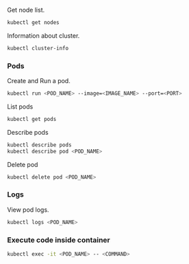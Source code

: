 Get node list.
 ```bash
kubectl get nodes
```

Information about cluster.
```bash
kubectl cluster-info
```

### Pods
Create and Run a pod.
```bash
kubectl run <POD_NAME> --image=<IMAGE_NAME> --port=<PORT>
```
List pods
```bash
kubectl get pods
```
Describe pods
```bash
kubectl describe pods
kubectl describe pod <POD_NAME>
```
Delete pod
```bash
kubectl delete pod <POD_NAME>
```

### Logs
View pod logs.
```bash
kubectl logs <POD_NAME>
```

### Execute code inside container
```bash
kubectl exec -it <POD_NAME> -- <COMMAND>
```


